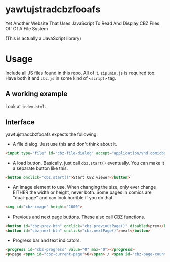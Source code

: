 # yawtujstradcbzfooafs

Yet Another Website That Uses JavaScript To Read And Display CBZ Files Off Of A File System

(This is actually a JavaScript library)

# Usage

Include all JS files found in this repo. All of it. `zip.min.js` is required too. Have both it and `cbz.js` in some kind of `<script>` tag.

## A working example

Look at `index.html`.

## Interface

yawtujstradcbzfooafs expects the following:

- A file dialog. Just use this and don't think about it.

```html
<input type="file" id="cbz-file-dialog" accept="application/vnd.comicbook+zip" />
```

- A load button. Basically, just call `cbz.start()` eventually. You can make it a separate button like this.

```html
<button onclick="cbz.start()">Start CBZ viewer</button>`
```

- An image element to use. When changing the size, only ever change EITHER the width or height, never both. Some pages in comics are "dual-page" and can look horrible if you do that.

```html
<img id="cbz-image" height="1000">
```

- Previous and next page buttons. These also call CBZ functions.

```html
<button id="cbz-prev-btn" onclick="cbz.previousPage()" disabled>prev</button>
<button id="cbz-next-btn" onclick="cbz.nextPage()">next</button>
```

- Progress bar and text indicators.

```html
<progress id="cbz-progress" value="0" max="0"></progress>
<p>page <span id="cbz-current-page">0</span> / <span id="cbz-page-count">0</span></p>
```